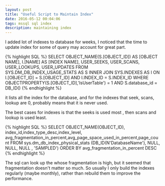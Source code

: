 ```yaml
---
layout: post
title: "Useful Script to Maintain Index"
date: 2016-05-12 00:04:06
tags: mssql sql index
description: maintaining index 
---
```


I added lot of indexes to database for weeks, I noticed that the time to update index for some of query may account for great part. 

{% highlight SQL %}
SELECT OBJECT_NAME(S.[OBJECT_ID]) AS [OBJECT NAME], 
       I.[NAME] AS [INDEX NAME], 
       USER_SEEKS, 
       USER_SCANS, 
       USER_LOOKUPS, 
       USER_UPDATES 
FROM   SYS.DM_DB_INDEX_USAGE_STATS AS S 
       INNER JOIN SYS.INDEXES AS I ON I.[OBJECT_ID] = S.[OBJECT_ID] AND I.INDEX_ID = S.INDEX_ID 
WHERE  OBJECTPROPERTY(S.[OBJECT_ID],'IsUserTable') = 1
       AND S.database_id = DB_ID()
{% endhighlight %}
 

it lists all the index for the database, and for the indexes that seek, scans, lookup are 0, probably means that it is never used. 

The best cases for indexes is that the seeks is used most , then scans and lookup is used least.

{% highlight SQL %}
SELECT OBJECT_NAME(OBJECT_ID), index_id,index_type_desc,index_level,
avg_fragmentation_in_percent,avg_page_space_used_in_percent,page_count
FROM sys.dm_db_index_physical_stats
(DB_ID(N'DatabaseName'), NULL, NULL, NULL , 'SAMPLED')
ORDER BY avg_fragmentation_in_percent DESC
{% endhighlight %}

The sql can look up the whose fragmentation is high, but  it seemed that fragmentation doesn't matter so much.
So usually I only build the indexes regularly (maybe monthly), rather than rebuild them to improve the performance.
 